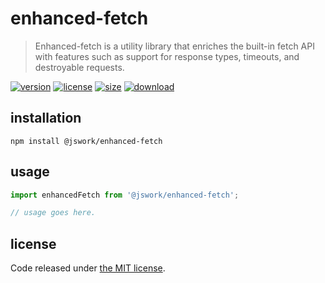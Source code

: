# enhanced-fetch
> Enhanced-fetch is a utility library that enriches the built-in fetch API with features such as support for response types, timeouts, and destroyable requests.

[![version][version-image]][version-url]
[![license][license-image]][license-url]
[![size][size-image]][size-url]
[![download][download-image]][download-url]

## installation
```shell
npm install @jswork/enhanced-fetch
```

## usage
```js
import enhancedFetch from '@jswork/enhanced-fetch';

// usage goes here.
```

## license
Code released under [the MIT license](https://github.com/afeiship/enhanced-fetch/blob/master/LICENSE.txt).

[version-image]: https://img.shields.io/npm/v/@jswork/enhanced-fetch
[version-url]: https://npmjs.org/package/@jswork/enhanced-fetch

[license-image]: https://img.shields.io/npm/l/@jswork/enhanced-fetch
[license-url]: https://github.com/afeiship/enhanced-fetch/blob/master/LICENSE.txt

[size-image]: https://img.shields.io/bundlephobia/minzip/@jswork/enhanced-fetch
[size-url]: https://github.com/afeiship/enhanced-fetch/blob/master/dist/enhanced-fetch.min.js

[download-image]: https://img.shields.io/npm/dm/@jswork/enhanced-fetch
[download-url]: https://www.npmjs.com/package/@jswork/enhanced-fetch

